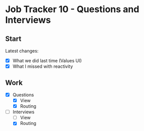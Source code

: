 Job Tracker 10 - Questions and Interviews
=========================================

Start
-----

Latest changes:

- [x] What we did last time (Values UI)
- [x] What I missed with reactivity

Work
----

- [x] Questions
  - [x] View
  - [x] Routing
- [ ] Interviews
  - [ ] View
  - [x] Routing
